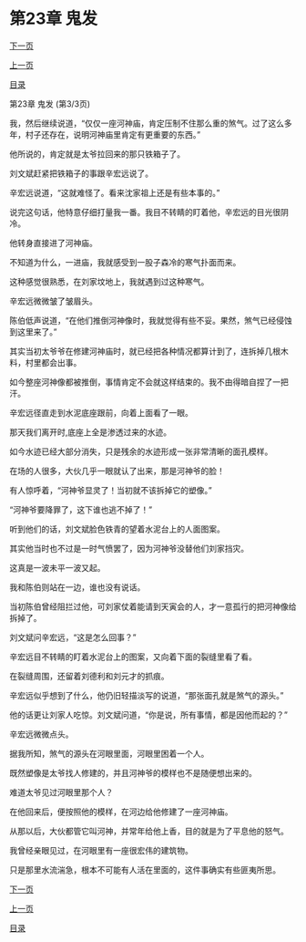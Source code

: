 <h1>第23章   鬼发</h1>
            <div><p><a href="./69_%E7%AC%AC24%E7%AB%A0_%E6%97%A0%E5%A4%B4%E5%B0%B8%E4%BD%93.md">下一页</a></p><p><a href="./67_%E7%AC%AC23%E7%AB%A0_%E9%AC%BC%E5%8F%91.md">上一页</a></p><p><a href="../">目录</a></p></div>
            <div><p>第23章   鬼发 (第3/3页)</p><p>我，然后继续说道，“仅仅一座河神庙，肯定压制不住那么重的煞气。过了这么多年，村子还存在，说明河神庙里肯定有更重要的东西。”</p><p>他所说的，肯定就是太爷拉回来的那只铁箱子了。</p><p>刘文斌赶紧把铁箱子的事跟辛宏远说了。</p><p>辛宏远说道，“这就难怪了。看来沈家祖上还是有些本事的。”</p><p>说完这句话，他特意仔细打量我一番。我目不转睛的盯着他，辛宏远的目光很阴冷。</p><p>他转身直接进了河神庙。</p><p>不知道为什么，一进庙，我就感受到一股子森冷的寒气扑面而来。</p><p>这种感觉很熟悉，在刘家坟地上，我就遇到过这种寒气。</p><p>辛宏远微微皱了皱眉头。</p><p>陈伯低声说道，“在他们推倒河神像时，我就觉得有些不妥。果然，煞气已经侵蚀到这里来了。”</p><p>其实当初太爷爷在修建河神庙时，就已经把各种情况都算计到了，连拆掉几根木料，村里都会出事。</p><p>如今整座河神像都被推倒，事情肯定不会就这样结束的。我不由得暗自捏了一把汗。</p><p>辛宏远径直走到水泥底座跟前，向着上面看了一眼。</p><p>那天我们离开时,底座上全是渗透过来的水迹。</p><p>如今水迹已经大部分消失，只是残余的水迹形成一张非常清晰的面孔模样。</p><p>在场的人很多，大伙几乎一眼就认了出来，那是河神爷的脸！</p><p>有人惊呼着，“河神爷显灵了！当初就不该拆掉它的塑像。”</p><p>“河神爷要降罪了，这下谁也逃不掉了！”</p><p>听到他们的话，刘文斌脸色铁青的望着水泥台上的人面图案。</p><p>其实他当时也不过是一时气愤罢了，因为河神爷没替他们刘家挡灾。</p><p>这真是一波未平一波又起。</p><p>我和陈伯则站在一边，谁也没有说话。</p><p>当初陈伯曾经阻拦过他，可刘家仗着能请到天寅会的人，才一意孤行的把河神像给拆掉了。</p><p>刘文斌问辛宏远，“这是怎么回事？”</p><p>辛宏远目不转睛的盯着水泥台上的图案，又向着下面的裂缝里看了看。</p><p>在裂缝周围，还留着刘德利和刘元才的抓痕。</p><p>辛宏远似乎想到了什么，他仍旧轻描淡写的说道，“那张面孔就是煞气的源头。”</p><p>他的话更让刘家人吃惊。刘文斌问道，“你是说，所有事情，都是因他而起的？”</p><p>辛宏远微微点头。</p><p>据我所知，煞气的源头在河眼里面，河眼里困着一个人。</p><p>既然塑像是太爷找人修建的，并且河神爷的模样也不是随便想出来的。</p><p>难道太爷见过河眼里那个人？</p><p>在他回来后，便按照他的模样，在河边给他修建了一座河神庙。</p><p>从那以后，大伙都管它叫河神，并常年给他上香，目的就是为了平息他的怒气。</p><p>我曾经亲眼见过，在河眼里有一座很宏伟的建筑物。</p><p>只是那里水流湍急，根本不可能有人活在里面的，这件事确实有些匪夷所思。</p></div>
            <div><p><a href="./69_%E7%AC%AC24%E7%AB%A0_%E6%97%A0%E5%A4%B4%E5%B0%B8%E4%BD%93.md">下一页</a></p><p><a href="./67_%E7%AC%AC23%E7%AB%A0_%E9%AC%BC%E5%8F%91.md">上一页</a></p><p><a href="../">目录</a></p></div>